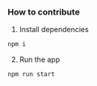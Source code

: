 ### How to contribute

1. Install dependencies

```bash
npm i
```

2. Run the app

```bash
npm run start
```
